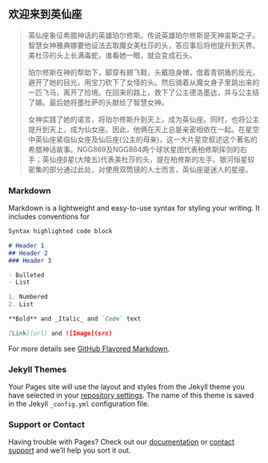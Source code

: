 ## 欢迎来到英仙座
>
> 英仙座象征希腊神话的英雄珀尔修斯。传说英雄珀尔修斯是天神宙斯之子。智慧女神雅典娜要他设法去取魔女美杜莎的头，答应事后将他提升到天界。美杜莎的头上长满毒蛇，谁看她一眼，就会变成石头。
>
> 珀尔修斯在神的帮助下，脚穿有翅飞鞋，头戴隐身帽，借着青铜盾的反光，避开了她的目光，用宝刀砍下了女怪的头。然后骑着从魔女身子里跳出来的一匹飞马，离开了险境。在回来的路上，救下了公主德洛墨达，并与公主结了婚。最后她将墨杜萨的头献给了智慧女神。
>
> 女神实践了她的诺言，将珀尔修斯升到天上，成为英仙座。同时，也将公主提升到天上，成为仙女座。因此，他俩在天上总是亲密相依在一起。在星空中英仙座紧临仙女座及仙后座(公主的母亲)，这一大片星空叙述这个著名的希腊神话故事。NGG869及NGG884两个球状星团代表柏修斯挥剑的右手；英仙座β星(大陵五)代表美杜莎的头，提在柏修斯的左手。银河恒星较密集的部分通过此处，对使用双筒镜的人士而言，英仙座是迷人的星座。
>
### Markdown

Markdown is a lightweight and easy-to-use syntax for styling your writing. It includes conventions for

```markdown
Syntax highlighted code block

# Header 1
## Header 2
### Header 3

- Bulleted
- List

1. Numbered
2. List

**Bold** and _Italic_ and `Code` text

[Link](url) and ![Image](src)
```

For more details see [GitHub Flavored Markdown](https://guides.github.com/features/mastering-markdown/).

### Jekyll Themes

Your Pages site will use the layout and styles from the Jekyll theme you have selected in your [repository settings](https://github.com/yingxianzuo/yingxianzuo.github.io/settings). The name of this theme is saved in the Jekyll `_config.yml` configuration file.

### Support or Contact

Having trouble with Pages? Check out our [documentation](https://help.github.com/categories/github-pages-basics/) or [contact support](https://github.com/contact) and we’ll help you sort it out.

